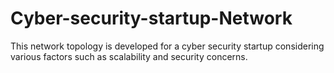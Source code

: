 # Cyber-security-startup-Network
This network topology is developed for a cyber security startup considering various factors such as scalability and security concerns.
